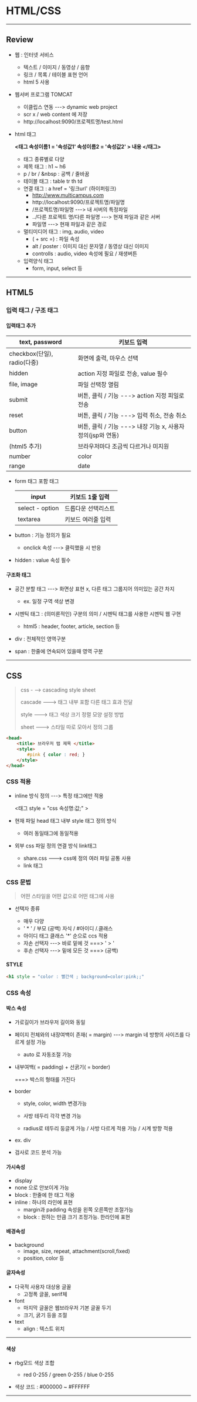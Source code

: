 # HTML/CSS

---

## Review

- 웹 : 인터넷 서비스
  - 텍스트 / 이미지 / 동영상 / 음향
  - 링크 / 목록 / 테이블 표현 언어
  - html 5 사용
  
- 웹서버 프로그램 TOMCAT
  - 이클립스 연동  ---> dynamic web project
  - scr x / web content 에 저장
  - http://localhost:9090/프로젝트명/test.html
  
- html 태그

  **<태그 속성이름1 = '속성값1' 속성이름2 = '속성값2' > 내용 </태그>**

  - 태그 종류별로 다양
  - 제목 태그 : h1 ~ h6
  - p  /  br  /  &nbsp  :  공백  /  줄바꿈
  - 테이블 태그 : table  tr  th  td
  - 연결 태그 : a href = '링크url' (하이퍼링크)
    - http://www.multicampus.com
    - http://localhost:9090/프로젝트명/파일명
    - /프로젝트명/파일명  ---> 내 서버의 특정파일
    - ../다른 프로젝트 명/다른 파일명  ---> 현재 파일과 같은 서버
    - 파일명  ---> 현재 파일과 같은 경로
  - 멀티미디어 태그 : img, audio, video
    - ( + src =)  : 파일 속성
    - alt / poster : 이미지 대신 문자열  /  동영상 대신 이미지
    - controlls  :  audio, video 속성에 필요 / 재생버튼
  - 입력양식 태그
    - form, input, select 등



---



## HTML5



### 입력 태그 / 구조 태그



#### 입력태그 추가

| text, password              | 키보드 입력                                                  |
| --------------------------- | ------------------------------------------------------------ |
| checkbox(단일), radio(다중) | 화면에 출력, 마우스 선택                                     |
| hidden                      | action 지정 파일로 전송, value 필수                          |
| file, image                 | 파일 선택창 열림                                             |
| submit                      | 버튼, 클릭  /  기능 ---> action 지정 피일로 전송             |
| reset                       | 버튼, 클릭  /  기능  ---> 입력 취소, 전송 취소               |
| button                      | 버튼, 클릭  /  기능 ---> 내장 기능 x,  사용자 정의(jsp와 연동) |
| (html5 추가)                | 브라우저마다 조금씩 다르거나 미지원                          |
| number                      | color                                                        |
| range                       | date                                                         |

- form 태그 포함 태그

  | input           | 키보드 1줄 입력     |
  | --------------- | ------------------- |
  | select - option | 드롭다운 선택리스트 |
  | textarea        | 키보드 여러줄 입력  |

  

- button : 기능 정의가 필요
  - onclick 속성  ---> 클릭했을 시 반응

- hidden : value 속성 필수



#### 구조화 태그

- 공간 분할 태그  ---> 화면상 표현 x, 다른 태그 그룹지어 의미있는 공간 차지
  - ex. 일정 구역 색상 변경

- 시멘틱 태그 : (의미론적인) 구분의 의미 / 시멘틱 태그를 사용한 시멘틱 웹 구현
  - html5 : header, footer, article, section 등
- div : 전체적인 영역구분
- span : 한줄에 연속되어 있을때 영역 구분





---



## CSS

> css - --> cascading style sheet
>
> cascade  ---> 태그 내부 포함 다른 태그 효과 전달
>
> style  ---> 태그 색상 크기 정렬 모양 설정 방법
>
> sheet  ---> 스타일 따로 모아서 정의 그룹

```html
<head>
    <title> 브라우저 탭 제목 </title>
    <style>
        #pink { color : red; }
    </style>
</head>
```



### CSS 적용

- inline 방식 정의  ---> 특정 태그에만 적용

  <태그 style = "css 속성명:값;" >

- 현재 파일 head 태그 내부 style 태그 정의 방식
  - 여러 동일태그에 동일적용
- 외부 css 파일 정의 연결 방식 link태그
  - share.css  ---> css에 정의 여러 파일 공통 사용
  - link 태그



### CSS 문법

> 어떤 스타일을 어떤 값으로 어떤 태그에 사용

- 선택자 종류

  - 매우 다양
  -  ' * '  /  부모 (공백) 자식 /  #아이디  /.클래스
    - 아이디  태그  클래스 '*' 순으로 ccs 적용
  - 자손 선택자  ---> 바로 밑에 것  ===> ' > '
  - 후손 선택자  ---> 밑에 모든 것  ===> (공백)

  



#### STYLE

```html
<h1 style = "color : 빨간색 ; background=color:pink;;"
```





### CSS 속성



#### 박스 속성

- 가로길이가 브라우저 길이와 동일

- 페이지 전체와의 내장여백이 존재( = margin)  ---> margin 네 방향의 사이즈를 다르게 설정 가능

  - auto 로 자동조절 가능

- 내부여백( = padding) + 선굵기( = border)

  ===> 박스의 형태를 가진다

- border

  - style, color, width 변경가능
  - 사방 테두리 각각 변경 가능

  - radius로 테두리 둥글게 가능 / 사방 다르게 적용 가능 / 시계 방향 적용

-  ex. div
- 검사로 코드 분석 가능



#### 가시속성

-  display 
  - none 으로 안보이게 가능
  - block : 한줄에 한 태그 적용
  - inline : 하나의 라인에 표현
    - margin과 padding 속성을 왼쪽 오른쪽만 조절가능
    - block : 원하는 만큼 크기 조정가능. 한라인에 표현



#### 배경속성

- background
  - image, size, repeat, attachment(scroll,fixed)
  - position, color 등



#### 글자속성

- 다국적 사용자 대상용 글꼴
  - 고정폭 글꼴, serif체
- font
  - 마지막 글꼴은 웹브라우저 기본 글꼴 두기
  - 크기, 굵기 등을 조절
- text
  - align : 텍스트 위치



---

#### 색상

- rbg모드 색상 조합
  - red 0-255  / green 0-255 / blue 0-255

- 색상 코드 : #000000 ~ #FFFFFF

---





























